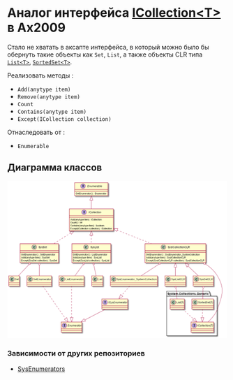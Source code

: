 # Аналог интерфейса [ICollection\<T\>](https://docs.microsoft.com/ru-ru/dotnet/api/system.collections.generic.icollection-1?view=netframework-4.8) в Ax2009

Стало не хватать в аксапте интерфейса, в который можно было бы обернуть такие объекты как `Set`, `List`, а также объекты CLR типа [`List<T>`](https://docs.microsoft.com/ru-ru/dotnet/api/system.collections.generic.list-1?view=netframework-4.8), [`SortedSet<T>`](https://docs.microsoft.com/ru-ru/dotnet/api/system.collections.generic.sortedset-1?view=netframework-4.8).

Реализовать методы :
* `Add(anytype item)`
* `Remove(anytype item)`
* `Count`
* `Contains(anytype item)`
* `Except(ICollection collection)`

Отнаследовать от :
* `Enumerable`

## Диаграмма классов
<img src="out\schema\ICollection.png" alt="схема">

### Зависимости от других репозиториев
* [SysEnumerators](https://github.com/mazzy-ax/SysEnumerators)
